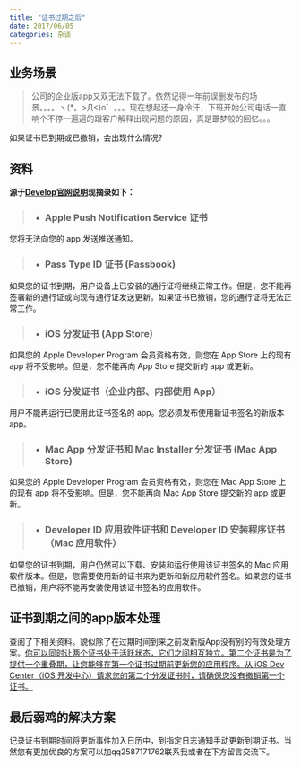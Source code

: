 ```yaml
---
title: "证书过期之后"
date: 2017/06/05
categories: 杂谈
---
```


## 业务场景

> 公司的企业版app又双无法下载了。依然记得一年前误删发布的场景。。。。ヽ(*。>Д<)o゜。。。现在想起还一身冷汗，下班开始公司电话一直响个不停一遍遍的跟客户解释出现问题的原因，真是噩梦般的回忆。。。

如果证书已到期或已撤销，会出现什么情况?<!-- more -->
 
## 资料 

**源于[Develop官网说明](https://developer.apple.com/support/certificates/cn/)现摘录如下：**
 
 > - ### Apple Push Notification Service 证书
 您将无法向您的 app 发送推送通知。
 > - <h3>Pass Type ID 证书 (Passbook)</h3>
 如果您的证书到期，用户设备上已安装的通行证将继续正常工作。但是，您不能再签署新的通行证或向现有通行证发送更新。如果证书已撤销，您的通行证将无法正常工作。
 > - <h3>iOS 分发证书 (App Store)</h3>
 如果您的 Apple Developer Program 会员资格有效，则您在 App Store 上的现有 app 将不受影响。但是，您不能再向 App Store 提交新的 app 或更新。
 > - <h3>iOS 分发证书（企业内部、内部使用 App）</h3>
 用户不能再运行已使用此证书签名的 app。您必须发布使用新证书签名的新版本 app。
 > - <h3>Mac App 分发证书和 Mac Installer 分发证书 (Mac App Store)</h3>
 如果您的 Apple Developer Program 会员资格有效，则您在 Mac App Store 上的现有 app 将不受影响。但是，您不能再向 Mac App Store 提交新的 app 或更新。
 > - <h3>Developer ID 应用软件证书和 Developer ID 安装程序证书（Mac 应用软件）</h3>
 如果您的证书到期，用户仍然可以下载、安装和运行使用该证书签名的 Mac 应用软件版本。但是，您需要使用新的证书来为更新和新应用软件签名。如果您的证书已撤销，用户将不能再安装使用该证书签名的应用软件。   

## 证书到期之间的app版本处理
查阅了下相关资料。貌似除了在过期时间到来之前发新版App没有别的有效处理方案。[你可以同时让两个证书处于活跃状态，它们之间相互独立。第二个证书是为了提供一个重叠期，让您能够在第一个证书过期前更新您的应用程序。从 iOS Dev Center（iOS 开发中心）请求您的第二个分发证书时，请确保您没有撤销第一个证书。](http://www.cnblogs.com/xiaonanxia/archive/2013/04/24/3040567.html)

## 最后弱鸡的解决方案

记录证书到期时间将更新事件加入日历中，到指定日志通知手动更新到期证书。当然您有更加优良的方案可以加qq2587171762联系我或者在下方留言交流下。
